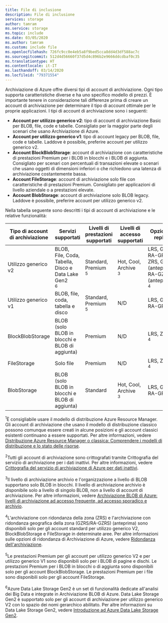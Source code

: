 ```yaml
---
title: File di inclusione
description: File di inclusione
services: storage
author: tamram
ms.service: storage
ms.topic: include
ms.date: 03/05/2020
ms.author: tamram
ms.custom: include file
ms.openlocfilehash: 726fc9cc0e4eb5a8f9bed5cca8dd4d3df588ac7c
ms.sourcegitcommit: 512d4d56660f37d5d4c896b2e9666ddcdbaf0c35
ms.translationtype: HT
ms.contentlocale: it-IT
ms.lasthandoff: 03/14/2020
ms.locfileid: "79371554"
---
```

Archiviazione di Azure offre diversi tipi di account di archiviazione. Ogni tipo supporta caratteristiche diverse e ha uno specifico modello di prezzi. È importante tenere in considerazione tali differenze prima di creare un account di archiviazione per determinare il tipo di account ottimale per le proprie applicazioni. I tipi di account di archiviazione sono i seguenti:

- **Account per utilizzo generico v2**: tipo di account di archiviazione Basic per BLOB, file, code e tabelle. Consigliato per la maggior parte degli scenari che usano Archiviazione di Azure.
- **Account per utilizzo generico v1**: tipo di account legacy per BLOB, file, code e tabelle. Laddove è possibile, preferire account per utilizzo generico v2.
- **Account BlockBlobStorage**: account di archiviazione con caratteristiche di prestazioni Premium per i BLOB in blocchi e i BLOB di aggiunta. Consigliato per scenari con percentuali di transazioni elevate o scenari che usano oggetti di dimensioni inferiori o che richiedono una latenza di archiviazione costantemente bassa.
- **Account FileStorage**: account di archiviazione solo file con caratteristiche di prestazioni Premium. Consigliato per applicazioni di livello aziendale o a prestazioni elevate.
- **Account BlobStorage**: account di archiviazione solo BLOB legacy. Laddove è possibile, preferire account per utilizzo generico v2.

Nella tabella seguente sono descritti i tipi di account di archiviazione e le relative funzionalità:

| Tipo di account di archiviazione | Servizi supportati                       | Livelli di prestazioni supportati      | Livelli di accesso supportati         | Opzioni di replica               | Modello di distribuzione<div role="complementary" aria-labelledby="deployment-model"><sup>1</sup></div> | Crittografia<div role="complementary" aria-labelledby="encryption"><sup>2</sup></div> |
|----------------------|------------------------------------------|-----------------------------|--------------------------------|-----------------------------------|------------------------------|------------------------|
| Utilizzo generico v2   | BLOB, File, Coda, Tabella, Disco e Data Lake Gen2<div role="complementary" aria-labelledby="data-lake-gen2"><sup>6</sup></div>      | Standard, Premium<div role="complementary" aria-labelledby="premium-performance"><sup>5</sup></div> | Hot, Cool, Archive<div role="complementary" aria-labelledby="archive"><sup>3</sup></div> | LRS, GRS, RA-GRS, ZRS, GZRS (anteprima), RA-GZRS (anteprima)<div role="complementary" aria-labelledby="zone-redundant-storage"><sup>4</sup></div> | Gestione risorse             | Crittografato              |
| Utilizzo generico v1   | BLOB, file, coda, tabella e disco       | Standard, Premium<div role="complementary" aria-labelledby="premium-performance"><sup>5</sup></div> | N/D                            | LRS, GRS, RA-GRS                  | Resource Manager, classica    | Crittografato              |
| BlockBlobStorage   | BLOB (solo BLOB in blocchi e BLOB di aggiunta) | Premium                       | N/D                            | LRS, ZRS<div role="complementary" aria-labelledby="zone-redundant-storage"><sup>4</sup></div>                               | Gestione risorse             | Crittografato              |
| FileStorage   | Solo file | Premium                       | N/D                            | LRS, ZRS<div role="complementary" aria-labelledby="zone-redundant-storage"><sup>4</sup></div>                               | Gestione risorse             | Crittografato              |
| BlobStorage         | BLOB (solo BLOB in blocchi e BLOB di aggiunta) | Standard                      | Hot, Cool, Archive<div role="complementary" aria-labelledby="archive"><sup>3</sup></div> | LRS, GRS, RA-GRS                  | Gestione risorse             | Crittografato              |

<div id="deployment-model"><sup>1</sup>È consigliabile usare il modello di distribuzione Azure Resource Manager. Gli account di archiviazione che usano il modello di distribuzione classico possono comunque essere creati in alcune posizioni e gli account classici esistenti continuano a essere supportati. Per altre informazioni, vedere <a href="https://docs.microsoft.com/azure/azure-resource-manager/resource-manager-deployment-model">Distribuzione Azure Resource Manager o classica: Comprendere i modelli di distribuzione e lo stato delle risorse</a>.</div><br/>

<div id="encryption"><sup>2</sup>Tutti gli account di archiviazione sono crittografati tramite Crittografia del servizio di archiviazione per i dati inattivi. Per altre informazioni, vedere <a href="https://docs.microsoft.com/azure/storage/common/storage-service-encryption">Crittografia del servizio di archiviazione di Azure per dati inattivi</a>.</div><br/>

<div id="archive"><sup>3</sup>Il livello di archiviazione archivio e l'organizzazione a livello di BLOB supportano solo BLOB in blocchi. Il livello di archiviazione archivio è disponibile solo a livello di singolo BLOB, non a livello di account di archiviazione. Per altre informazioni, vedere <a href="https://docs.microsoft.com/azure/storage/blobs/storage-blob-storage-tiers">Archiviazione BLOB di Azure: livelli di archiviazione ad accesso frequente, ad accesso sporadico e archivio</a>.</div><br/>

<div id="zone-redundant-storage"><sup>4</sup>L'archiviazione con ridondanza della zona (ZRS) e l'archiviazione con ridondanza geografica della zona (GZRS/RA-GZRS) (anteprima) sono disponibili solo per gli account standard per utilizzo generico V2, BlockBlobStorage e FileStorage in determinate aree. Per altre informazioni sulle opzioni di ridondanza di Archiviazione di Azure, vedere <a href="https://docs.microsoft.com/azure/storage/common/storage-redundancy">Ridondanza dell'archiviazione</a>.</div><br/>

<div id="premium-performance"><sup>5</sup>Le prestazioni Premium per gli account per utilizzo generico V2 e per utilizzo generico V1 sono disponibili solo per i BLOB di pagine e dischi. Le prestazioni Premium per i BLOB in blocchi o di aggiunta sono disponibili solo per gli account BlockBlobStorage. Le prestazioni Premium per i file sono disponibili solo per gli account FileStorage.</div><br/>

<div id="data-lake-gen2"><sup>6</sup>Azure Data Lake Storage Gen2 è un set di funzionalità dedicate all'analisi dei Big Data e integrate in Archiviazione BLOB di Azure. Data Lake Storage Gen2 è supportato solo per gli account di archiviazione per utilizzo generico V2 con lo spazio dei nomi gerarchico abilitato. Per altre informazioni su Data Lake Storage Gen2, vedere <a href="https://docs.microsoft.com/azure/storage/blobs/data-lake-storage-introduction">Introduzione ad Azure Data Lake Storage Gen2</a>.</div>
